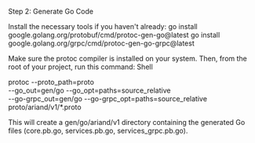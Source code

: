 Step 2: Generate Go Code

Install the necessary tools if you haven't already:
go install google.golang.org/protobuf/cmd/protoc-gen-go@latest
go install google.golang.org/grpc/cmd/protoc-gen-go-grpc@latest

Make sure the protoc compiler is installed on your system. Then, from the root of your project, run this command:
Shell

protoc --proto_path=proto \
  --go_out=gen/go --go_opt=paths=source_relative \
  --go-grpc_out=gen/go --go-grpc_opt=paths=source_relative \
  proto/ariand/v1/*.proto

This will create a gen/go/ariand/v1 directory containing the generated Go files (core.pb.go, services.pb.go, services_grpc.pb.go).